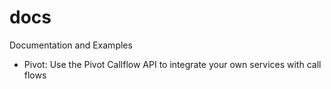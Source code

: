 docs
====

Documentation and Examples

* Pivot: Use the Pivot Callflow API to integrate your own services with call flows
